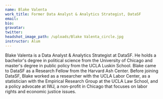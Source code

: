 ```yaml
---
name: Blake Valenta
work_title: Former Data Analyst & Analytics Strategist, DataSF
email:
bio:
gravatar:
twitter:
headshot_image_path: /uploads/Blake Valenta_circle.jpg
instructor: Alum
---
```


Blake Valenta is a Data Analyst & Analytics Strategist at DataSF. He holds a bachelor's degree in political science from the University of Chicago and master's degree in public policy from the UCLA Luskin School. Blake came to DataSF as a Research Fellow from the Harvard Ash Center. Before joining DataSF, Blake worked as a researcher with the UCLA Labor Center, as a statistician with the Empirical Research Group at the UCLA Law School, and a policy advocate at IWJ, a non-profit in Chicago that focuses on labor rights and economic justice issues.
